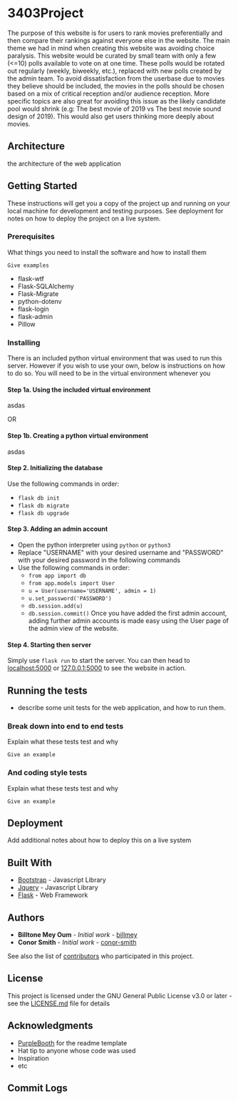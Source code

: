 # 3403Project

The purpose of this website is for users to rank movies preferentially and then compare their rankings against everyone else in the website. 
The main theme we had in mind when creating this website was avoiding choice paralysis. This website would be curated by small team with only a few (<=10) polls available to vote on at one time. These polls would be rotated out regularly (weekly, biweekly, etc.), replaced with new polls created by the admin team. 
To avoid dissatisfaction from the userbase due to movies they believe should be included, the movies
in the polls should be chosen based on a mix of critical reception and/or audience reception. More specific topics
are also great for avoiding this issue as the likely candidate pool would shrink (e.g: The best movie of 2019 vs The best movie sound design of 2019). This would also get users thinking more deeply about movies.

## Architecture
the architecture of the web application

## Getting Started

These instructions will get you a copy of the project up and running on your local machine for development and testing purposes. See deployment for notes on how to deploy the project on a live system.

### Prerequisites

What things you need to install the software and how to install them

```
Give examples
```

- flask-wtf
- Flask-SQLAlchemy
- Flask-Migrate
- python-dotenv
- flask-login
- flask-admin
- Pillow


### Installing

There is an included python virtual environment that was used to run this server.  However if you wish to use your own,
below is instructions on how to do so. You will need to be in the virtual environment whenever you 
#### Step 1a. Using the included virtual environment
asdas

OR

#### Step 1b. Creating a python virtual environment
asdas

#### Step 2. Initializing the database
Use the following commands in order:
- <code>flask db init</code>
- <code>flask db migrate</code>
- <code>flask db upgrade</code>

#### Step 3. Adding an admin account
- Open the python interpreter using <code>python</code> or <code>python3</code>
- Replace "USERNAME" with your desired username and "PASSWORD" with your desired password in the following commands
- Use the following commands in order:
  - <code>from app import db</code>
  - <code>from app.models import User</code>
  - <code>u = User(username='USERNAME', admin = 1)</code>
  - <code>u.set_password('PASSWORD')</code>
  - <code>db.session.add(u)</code>
  - <code>db.session.commit()</code>
Once you have added the first admin account, adding further admin accounts is made easy using the User page of the admin view of the website.

#### Step 4. Starting then server
Simply use <code>flask run</code> to start the server. You can then head to 
[localhost:5000](localhost:5000) or [127.0.0.1:5000](127.0.0.1:5000) to see the website in action.

## Running the tests

- describe some unit tests for the web application, and how to run them.

### Break down into end to end tests

Explain what these tests test and why

```
Give an example
```

### And coding style tests

Explain what these tests test and why

```
Give an example
```

## Deployment

Add additional notes about how to deploy this on a live system

## Built With

* [Bootstrap](https://getbootstrap.com/) - Javascript Library
* [Jquery](https://jquery.com/) - Javascript Library
* [Flask](http://flask.pocoo.org/) - Web Framework

## Authors

* **Billtone Mey Oum** - *Initial work* - [billmey](https://github.com/billmey)
* **Conor Smith** - *Initial work* - [conor-smith](https://github.com/conor-smith)

See also the list of [contributors](https://github.com/your/project/contributors) who participated in this project.

## License

This project is licensed under the GNU General Public License v3.0 or later - see the [LICENSE.md](LICENSE) file for details

## Acknowledgments

* [PurpleBooth](https://gist.github.com/PurpleBooth) for the readme template
* Hat tip to anyone whose code was used
* Inspiration
* etc

## Commit Logs
